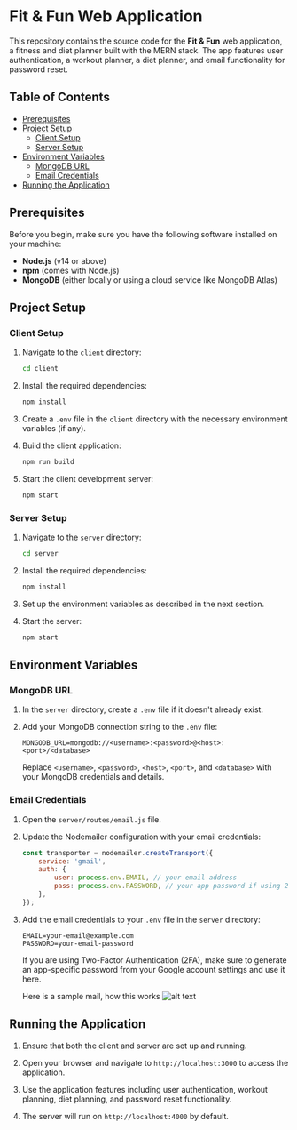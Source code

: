 # Fit & Fun Web Application

This repository contains the source code for the **Fit & Fun** web application, a fitness and diet planner built with the MERN stack. The app features user authentication, a workout planner, a diet planner, and email functionality for password reset.

## Table of Contents

- [Prerequisites](#prerequisites)
- [Project Setup](#project-setup)
  - [Client Setup](#client-setup)
  - [Server Setup](#server-setup)
- [Environment Variables](#environment-variables)
  - [MongoDB URL](#mongodb-url)
  - [Email Credentials](#email-credentials)
- [Running the Application](#running-the-application)

## Prerequisites

Before you begin, make sure you have the following software installed on your machine:

- **Node.js** (v14 or above)
- **npm** (comes with Node.js)
- **MongoDB** (either locally or using a cloud service like MongoDB Atlas)

## Project Setup

### Client Setup

1. Navigate to the `client` directory:
   ```bash
   cd client
   ```

2. Install the required dependencies:
   ```bash
   npm install
   ```

3. Create a `.env` file in the `client` directory with the necessary environment variables (if any).

4. Build the client application:
   ```bash
   npm run build
   ```

5. Start the client development server:
   ```bash
   npm start
   ```

### Server Setup

1. Navigate to the `server` directory:
   ```bash
   cd server
   ```

2. Install the required dependencies:
   ```bash
   npm install
   ```

3. Set up the environment variables as described in the next section.

4. Start the server:
   ```bash
   npm start
   ```

## Environment Variables

### MongoDB URL

1. In the `server` directory, create a `.env` file if it doesn't already exist.

2. Add your MongoDB connection string to the `.env` file:
   ```plaintext
   MONGODB_URL=mongodb://<username>:<password>@<host>:<port>/<database>
   ```

   Replace `<username>`, `<password>`, `<host>`, `<port>`, and `<database>` with your MongoDB credentials and details.

### Email Credentials

1. Open the `server/routes/email.js` file.

2. Update the Nodemailer configuration with your email credentials:
   ```javascript
   const transporter = nodemailer.createTransport({
       service: 'gmail',
       auth: {
           user: process.env.EMAIL, // your email address
           pass: process.env.PASSWORD, // your app password if using 2FA, otherwise your email password
       },
   });
   ```

3. Add the email credentials to your `.env` file in the `server` directory:
   ```plaintext
   EMAIL=your-email@example.com
   PASSWORD=your-email-password
   ```

   If you are using Two-Factor Authentication (2FA), make sure to generate an app-specific password from your Google account settings and use it here.

   Here is a sample mail, how this works
   ![alt text](http://url/to/img.png)

## Running the Application

1. Ensure that both the client and server are set up and running.

2. Open your browser and navigate to `http://localhost:3000` to access the application.

3. Use the application features including user authentication, workout planning, diet planning, and password reset functionality.

4. The server will run on `http://localhost:4000` by default.
